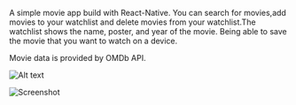 A simple movie app build with React-Native.
You can search for movies,add movies to your watchlist and delete movies from your watchlist.The watchlist shows the name, poster, and year of the movie.
Being able to save the movie that you want to watch on a device.

Movie data is provided by OMDb API.

![Alt text](D:/error/9.png)

![Screenshot](9.png)

 

